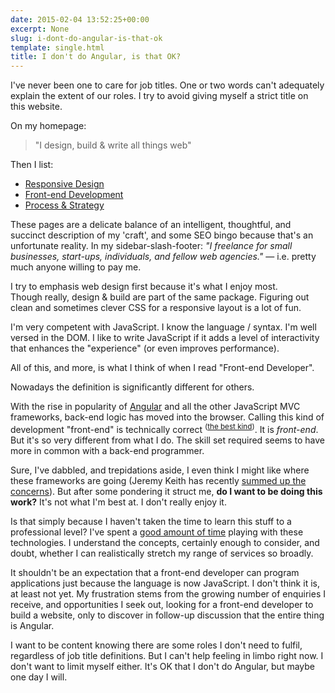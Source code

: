```yaml
---
date: 2015-02-04 13:52:25+00:00
excerpt: None
slug: i-dont-do-angular-is-that-ok
template: single.html
title: I don't do Angular, is that OK?
---
```


I've never been one to care for job titles. One or two words can't adequately explain the extent of our roles. I try to avoid giving myself a strict title on this website.

On my homepage:


<blockquote><p>"I design, build & write all things web"</p></blockquote>


Then I list:



* [Responsive Design](/responsive-design/)
* [Front-end Development](/front-end-development/)
* [Process & Strategy](/process-and-strategy/)


These pages are a delicate balance of an intelligent, thoughtful, and succinct description of my 'craft', and some SEO bingo because that's an unfortunate reality. In my sidebar-slash-footer:
<em class="p--light">"I freelance for small businesses, start-ups, individuals, and fellow web agencies."</em>
 — i.e. pretty much anyone willing to pay me.

I try to emphasis web design first because it's what I enjoy most. Though really, design & build are part of the same package. Figuring out clean and sometimes clever CSS for a responsive layout is a lot of fun.

I'm very competent with JavaScript. I know the language / syntax. I'm well versed in the DOM. I like to write JavaScript if it adds a level of interactivity that enhances the "experience" (or even improves performance).

All of this, and more, is what I think of when I read "Front-end Developer".

Nowadays the definition is significantly different for others.

With the rise in popularity of [Angular](https://angularjs.org/) and all the other JavaScript MVC frameworks, back-end logic has moved into the browser. Calling this kind of development "front-end" is technically correct <sup>([the best kind](https://www.youtube.com/watch?v=hou0lU8WMgo))</sup>. It is _front-end_. But it's so very different from what I do. The skill set required seems to have more in common with a back-end programmer.

Sure, I've dabbled, and trepidations aside, I even think I might like where these frameworks are going (Jeremy Keith has recently [summed up the concerns](https://adactio.com/journal/8245)). But after some pondering it struct me, **do I want to be doing this work?** It's not what I'm best at. I don't really enjoy it.

Is that simply because I haven't taken the time to learn this stuff to a professional level? I've spent a [good amount of time](http://dbushell.com/2013/04/25/ember-data-and-mongodb/) playing with these technologies. I understand the concepts, certainly enough to consider, and doubt, whether I can realistically stretch my range of services so broadly.

It shouldn't be an expectation that a front-end developer can program applications just because the language is now JavaScript. I don't think it is, at least not yet. My frustration stems from the growing number of enquiries I receive, and opportunities I seek out, looking for a front-end developer to build a website, only to discover in follow-up discussion that the entire thing is Angular.

I want to be content knowing there are some roles I don't need to fulfil, regardless of job title definitions. But I can't help feeling in limbo right now. I don't want to limit myself either. It's OK that I don't do Angular, but maybe one day I will.
